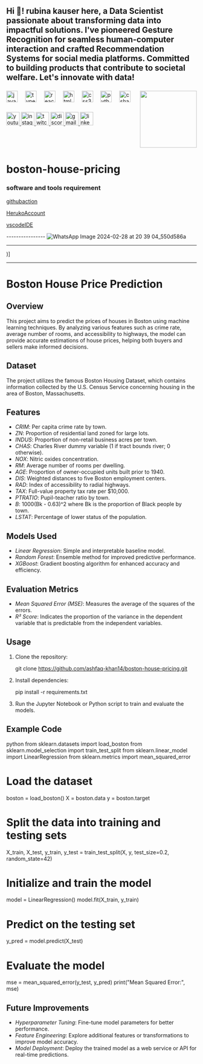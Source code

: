 <h2 align="left">Hi 👋! rubina kauser here, a Data Scientist passionate about transforming data into impactful solutions. I've pioneered Gesture Recognition for seamless human-computer interaction and crafted Recommendation Systems for social media platforms. Committed to building products that contribute to societal welfare. Let's innovate with data! 





</h2>

###


<img align="right" height="150" src="https://i.imgflip.com/65efzo.gif"  />

###

<div align="left">
  <img src="https://cdn.jsdelivr.net/gh/devicons/devicon/icons/javascript/javascript-original.svg" height="30" alt="javascript logo"  />
  <img width="12" />
  <img src="https://cdn.jsdelivr.net/gh/devicons/devicon/icons/typescript/typescript-original.svg" height="30" alt="typescript logo"  />
  <img width="12" />
  <img src="https://cdn.jsdelivr.net/gh/devicons/devicon/icons/react/react-original.svg" height="30" alt="react logo"  />
  <img width="12" />
  <img src="https://cdn.jsdelivr.net/gh/devicons/devicon/icons/html5/html5-original.svg" height="30" alt="html5 logo"  />
  <img width="12" />
  <img src="https://cdn.jsdelivr.net/gh/devicons/devicon/icons/css3/css3-original.svg" height="30" alt="css3 logo"  />
  <img width="12" />
  <img src="https://cdn.jsdelivr.net/gh/devicons/devicon/icons/python/python-original.svg" height="30" alt="python logo"  />
  <img width="12" />
  <img src="https://cdn.jsdelivr.net/gh/devicons/devicon/icons/csharp/csharp-original.svg" height="30" alt="csharp logo"  />
</div>

###

<div align="left">
  <a href="[Your YouTube Link]">
    <img src="https://img.shields.io/static/v1?message=Youtube&logo=youtube&label=&color=FF0000&logoColor=white&labelColor=&style=for-the-badge" height="35" alt="youtube logo"  />
  </a>
  <a href="[Your Instagram Link]">
    <img src="https://img.shields.io/static/v1?message=Instagram&logo=instagram&label=&color=E4405F&logoColor=white&labelColor=&style=for-the-badge" height="35" alt="instagram logo"  />
  </a>
  <a href="[Your Twitch Link]">
    <img src="https://img.shields.io/static/v1?message=Twitch&logo=twitch&label=&color=9146FF&logoColor=white&labelColor=&style=for-the-badge" height="35" alt="twitch logo"  />
  </a>
  <a href="[Your Discord Link]">
    <img src="https://img.shields.io/static/v1?message=Discord&logo=discord&label=&color=7289DA&logoColor=white&labelColor=&style=for-the-badge" height="35" alt="discord logo"  />
  </a>
  <a href="[Your Gmail Link]">
    <img src="https://img.shields.io/static/v1?message=Gmail&logo=gmail&label=&color=D14836&logoColor=white&labelColor=&style=for-the-badge" height="35" alt="gmail logo"  />
  </a>
  <a href="[Your LinkedIn Link]">
    <img src="https://img.shields.io/static/v1?message=LinkedIn&logo=linkedin&label=&color=0077B5&logoColor=white&labelColor=&style=for-the-badge" height="35" alt="linkedin logo"  />
  </a>
</div>

###



<br clear="both">


###


### 

# boston-house-pricing
### software and tools requirement

[githubaction](http://github.com)

[HerukoAccount](http://Heruko.com)

[vscodeIDE](http://code.visualstudio.com)

  ----------------    ![WhatsApp Image 2024-02-28 at 20 39 04_550d586a](https://github.com/ashfaq-khan14/boston-house-pricing/assets/120010803/74405af4-cfb6-4cf5-9579-5347702d0df0)


  ---               
)]

---

# Boston House Price Prediction

## Overview
This project aims to predict the prices of houses in Boston using machine learning techniques. By analyzing various features such as crime rate, average number of rooms, and accessibility to highways, the model can provide accurate estimations of house prices, helping both buyers and sellers make informed decisions.

## Dataset
The project utilizes the famous Boston Housing Dataset, which contains information collected by the U.S. Census Service concerning housing in the area of Boston, Massachusetts.

## Features
- *CRIM*: Per capita crime rate by town.
- *ZN*: Proportion of residential land zoned for large lots.
- *INDUS*: Proportion of non-retail business acres per town.
- *CHAS*: Charles River dummy variable (1 if tract bounds river; 0 otherwise).
- *NOX*: Nitric oxides concentration.
- *RM*: Average number of rooms per dwelling.
- *AGE*: Proportion of owner-occupied units built prior to 1940.
- *DIS*: Weighted distances to five Boston employment centers.
- *RAD*: Index of accessibility to radial highways.
- *TAX*: Full-value property tax rate per $10,000.
- *PTRATIO*: Pupil-teacher ratio by town.
- *B*: 1000(Bk - 0.63)^2 where Bk is the proportion of Black people by town.
- *LSTAT*: Percentage of lower status of the population.

## Models Used
- *Linear Regression*: Simple and interpretable baseline model.
- *Random Forest*: Ensemble method for improved predictive performance.
- *XGBoost*: Gradient boosting algorithm for enhanced accuracy and efficiency.

## Evaluation Metrics
- *Mean Squared Error (MSE)*: Measures the average of the squares of the errors.
- *R² Score*: Indicates the proportion of the variance in the dependent variable that is predictable from the independent variables.

## Usage
1. Clone the repository:
   
   git clone https://github.com/ashfaq-khan14/boston-house-pricing.git
   
2. Install dependencies:
   
   pip install -r requirements.txt
   
3. Run the Jupyter Notebook or Python script to train and evaluate the models.

## Example Code
python
from sklearn.datasets import load_boston
from sklearn.model_selection import train_test_split
from sklearn.linear_model import LinearRegression
from sklearn.metrics import mean_squared_error

# Load the dataset
boston = load_boston()
X = boston.data
y = boston.target

# Split the data into training and testing sets
X_train, X_test, y_train, y_test = train_test_split(X, y, test_size=0.2, random_state=42)

# Initialize and train the model
model = LinearRegression()
model.fit(X_train, y_train)

# Predict on the testing set
y_pred = model.predict(X_test)

# Evaluate the model
mse = mean_squared_error(y_test, y_pred)
print("Mean Squared Error:", mse)


## Future Improvements
- *Hyperparameter Tuning*: Fine-tune model parameters for better performance.
- *Feature Engineering*: Explore additional features or transformations to improve model accuracy.
- *Model Deployment*: Deploy the trained model as a web service or API for real-time predictions.

